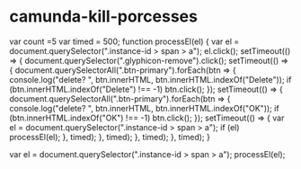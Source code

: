 # camunda-kill-porcesses

var count =5
var timed = 500;
function processEl(el) {
  var el = document.querySelector(".instance-id > span > a");
  el.click();
  setTimeout(() => {
    document.querySelector(".glyphicon-remove").click();
    setTimeout(() => {
      document.querySelectorAll(".btn-primary").forEach(btn => {
        console.log("delete? ", btn.innerHTML, btn.innerHTML.indexOf("Delete"));
        if (btn.innerHTML.indexOf("Delete") !== -1) btn.click();
      });
      setTimeout(() => {
        document.querySelectorAll(".btn-primary").forEach(btn => {
          console.log("delete? ", btn.innerHTML, btn.innerHTML.indexOf("OK"));
          if (btn.innerHTML.indexOf("OK") !== -1) btn.click();
        });
        setTimeout(() => {
          var el = document.querySelector(".instance-id > span > a");
          if (el) processEl(el);
        }, timed);
      }, timed);
    }, timed);
  }, timed);
}

var el = document.querySelector(".instance-id > span > a");
processEl(el);


